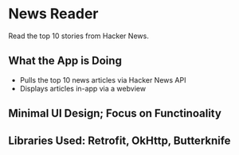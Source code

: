 # News Reader
Read the top 10 stories from Hacker News.

## What the App is Doing
- Pulls the top 10 news articles via Hacker News API
- Displays articles in-app via a webview

## Minimal UI Design; Focus on Functinoality

## Libraries Used: Retrofit, OkHttp, Butterknife


